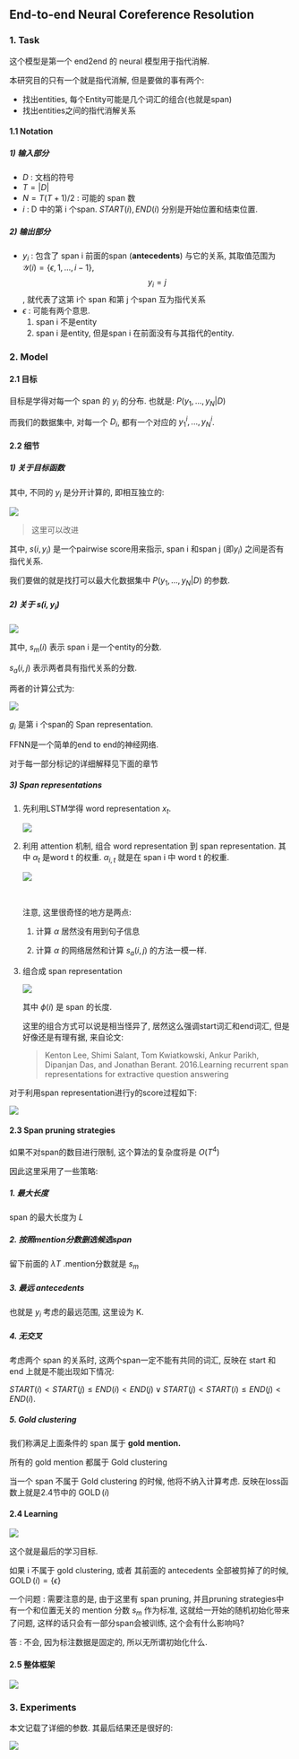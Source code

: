 ## End-to-end Neural Coreference Resolution



### 1. Task

这个模型是第一个 end2end 的 neural 模型用于指代消解. 

本研究目的只有一个就是指代消解, 但是要做的事有两个:

- 找出entities, 每个Entity可能是几个词汇的组合(也就是span)
- 找出entities之间的指代消解关系

#### 1.1 Notation

##### 1) 输入部分

- $D$ : 文档的符号
- $T=|D|$
- $N=T(T+1)/2$ : 可能的 span 数
- $i$ : D 中的第 i 个span. $START(i),END(i)$ 分别是开始位置和结束位置. 

##### 2) 输出部分

- $y_i$ : 包含了 span i 前面的span (**antecedents**) 与它的关系, 其取值范围为 $\mathcal{Y}(i)=\{\epsilon,1,...,i-1\}$, $$y_i=j$$, 就代表了这第 i个 span 和第 j 个span 互为指代关系
- $\epsilon$ : 可能有两个意思. 
  1. span i 不是entity
  2. span i 是entity, 但是span i 在前面没有与其指代的entity.



### 2. Model

#### 2.1 目标

目标是学得对每一个 span 的 $y_i$ 的分布. 也就是: $P(y_1,...,y_N|D)$

而我们的数据集中, 对每一个 $D_i$, 都有一个对应的 $y_1^i,...,y_N^i$. 

#### 2.2 细节

##### 1) 关于目标函数

其中, 不同的 $y_i$ 是分开计算的, 即相互独立的:

![](./pictures/1)

> 这里可以改进

其中, $s(i,y_i)$ 是一个pairwise score用来指示, span i 和span j (即$y_i$) 之间是否有指代关系. 

我们要做的就是找打可以最大化数据集中 $P(y_1,...,y_N|D)$ 的参数. 

##### 2) 关于 $s(i,y_i)$

![](./pictures/2)

其中, $s_m(i)$ 表示 span i 是一个entity的分数. 

$s_a(i,j)$ 表示两者具有指代关系的分数.

两者的计算公式为:

![](./pictures/3)

$g_i$ 是第 i 个span的 Span representation. 

FFNN是一个简单的end to end的神经网络.

对于每一部分标记的详细解释见下面的章节

##### 3) Span representations

1. 先利用LSTM学得 word representation $x_t$.

   ![](./pictures/4)

2. 利用 attention 机制, 组合 word representation 到 span representation. 其中 $\alpha_t$ 是word t 的权重. $\alpha_{i,t}$ 就是在 span i 中 word t 的权重. 

   ![](./pictures/5)

   ​

   注意, 这里很奇怪的地方是两点:

   1) 计算 $\alpha$ 居然没有用到句子信息

   2) 计算  $\alpha$ 的网络居然和计算 $s_a(i,j )$ 的方法一模一样. 

3. 组合成 span representation

   ![](./pictures/6)

   其中 $\phi(i)$ 是 span 的长度. 

   这里的组合方式可以说是相当怪异了, 居然这么强调start词汇和end词汇, 但是好像还是有理有据, 来自论文:

   > Kenton Lee, Shimi Salant, Tom Kwiatkowski, Ankur Parikh, Dipanjan Das, and Jonathan Berant. 2016.Learning recurrent span representations for extractive question answering

对于利用span representation进行y的score过程如下:

![](./pictures/10)



#### 2.3 Span pruning strategies

如果不对span的数目进行限制, 这个算法的复杂度将是 $O(T^4)​$

因此这里采用了一些策略:

##### 1. 最大长度

span 的最大长度为 $L$

##### 2. 按照mention分数删选候选span

留下前面的 $\lambda T$ .mention分数就是 $s_m$ 

##### 3. 最远 antecedents

也就是 $y_i$ 考虑的最远范围, 这里设为 K.

##### 4. 无交叉

考虑两个 span 的关系时, 这两个span一定不能有共同的词汇, 反映在 start 和 end 上就是不能出现如下情况:

$START(i) < START(j) ≤END(i) < END(j) ∨ START (j) < START(i) ≤END(j) < END(i).$

##### 5. Gold clustering

我们称满足上面条件的 span 属于 **gold mention.**

所有的 gold mention 都属于 Gold clustering

当一个 span 不属于 Gold clustering 的时候, 他将不纳入计算考虑. 反映在loss函数上就是2.4节中的 $\operatorname{GOLD}(i)$

#### 2.4 Learning

![](./pictures/7)

这个就是最后的学习目标.

如果 i 不属于 gold clustering, 或者 其前面的 antecedents 全部被剪掉了的时候, $\operatorname{GOLD}(i)=\{\epsilon\}$

一个问题 :  需要注意的是, 由于这里有 span pruning, 并且pruning strategies中有一个和位置无关的 mention 分数 $s_m$ 作为标准, 这就给一开始的随机初始化带来了问题, 这样的话只会有一部分span会被训练, 这个会有什么影响吗?

答 : 不会, 因为标注数据是固定的, 所以无所谓初始化什么.

#### 2.5 整体框架

![](./pictures/9)



### 3. Experiments

本文记载了详细的参数. 其最后结果还是很好的:

![](./pictures/8)



